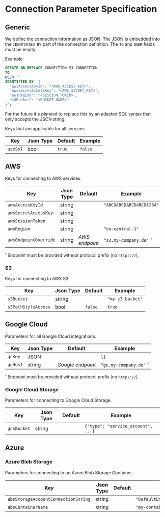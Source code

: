 # Connection Parameter Specification

## Generic

We define the connection information as JSON. The JSON is embedded into the `IDENTIFIED BY` part of the connection definition. The `TO` and `USER` fields must be empty.

Example:

```sql
CREATE OR REPLACE CONNECTION S3_CONNECTION
TO ''
USER ''
IDENTIFIED BY '{
  "awsAccessKeyId": "<AWS_ACCESS_KEY>",
  "awsSecretAccessKey": "<AWS_SECRET_KEY>",
  "awsRegion": "<SESSION_TOKEN>",
  "s3Bucket": "<BUCKET_NAME>"
}';
```

For the future it's planned to replace this by an adapted SQL syntax that only accepts the JSON string.

Keys that are applicable for all services.

| Key      | Json Type | Default | Example |
|----------|-----------|---------|---------|
| `useSsl` | bool      | `true`  | `false` |

## AWS

Keys for connecting to AWS services.

| Key                   | Json Type | Default        | Example                  |
|-----------------------|-----------|----------------|--------------------------|
| `awsAccessKeyId`      | string    |                | `"ABCDABCDABCDABCD1234"` |
| `awsSecretAccessKey`  | string    |                |                          |
| `awsSessionToken`     | string    |                |                          |
| `awsRegion`           | string    |                | `"eu-central-1"`         |
| `awsEndpointOverride` | string    | _AWS endpoint_ | `"s3.my-company.de"` ¹   |

¹ Endpoint must be provided without protocol prefix (no `https://`).

### S3

Keys for connecting to AWS S3.

| Key                 | Json Type | Default | Example          |
|---------------------|-----------|---------|------------------|
| `s3Bucket`          | string    |         | `"my-s3-bucket"` |
| `s3PathStyleAccess` | bool      | `false` | `true`           |

## Google Cloud

Parameters for all Google Cloud integrations.

| Key      | Json Type | Default           | Example                |
|----------|-----------|-------------------|------------------------|
| `gcKey`  | JSON      |                   | `{}`                   |
| `gcHost` | string    | _Google endpoint_ | `"gc.my-company.de"` ¹ |

¹ Endpoint must be provided without protocol prefix (no `https://`).

### Google Cloud Storage

Parameters for connecting to Google Cloud Storage.

| Key         | Json Type | Default | Example                            |
|-------------|-----------|---------|------------------------------------|
| `gcsBucket` | string    |         | `{"type": "service_account", ...}` |

## Azure

### Azure Blob Storage

Parameters for connecting to an Azure Blob Storage Container.

| Key      | Json Type | Default           | Example                |
|----------|-----------|-------------------|------------------------|
| `absStorageAccountConnectionString`  | string      |                   |  `"DefaultEndpointsProtocol=https;AccountName=..."` |
| `absContainerName` | string    |                   | `"my-container"` |
